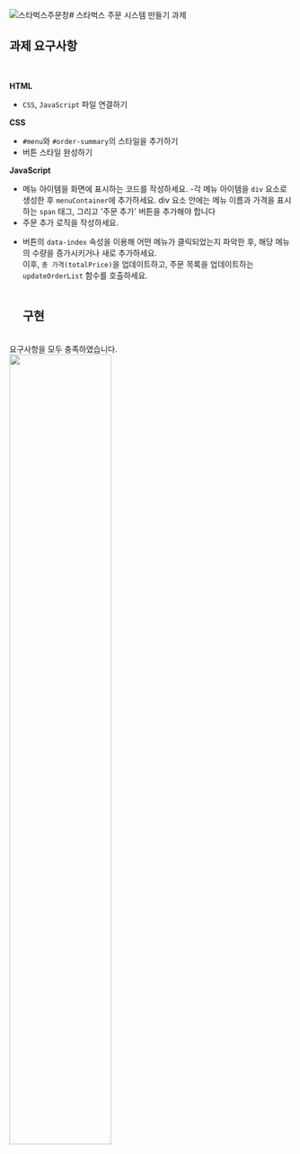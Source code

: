 ![스타벅스주문창](https://github.com/user-attachments/assets/f50c5870-748f-4082-b550-f89a08f60022)# 스타벅스 주문 시스템 만들기 과제
<br>

## 과제 요구사항
<br>

**HTML**
* `CSS`, `JavaScript` 파일 연결하기

**CSS**
* `#menu`와 `#order-summary`의 스타일을 추가하기
* 버튼 스타일 완성하기

**JavaScript**
* 메뉴 아이템을 화면에 표시하는 코드를 작성하세요.
  -각 메뉴 아이템을 `div` 요소로 생성한 후 `menuContainer`에 추가하세요.
   div 요소 안에는 메뉴 이름과 가격을 표시하는 `span` 태그,
   그리고 '주문 추가' 버튼을 추가해야 합니다
* 주문 추가 로직을 작성하세요.
- 버튼의 `data-index` 속성을 이용해 어떤 메뉴가 클릭되었는지 파악한 후,
  해당 메뉴의 수량을 증가시키거나 새로 추가하세요.  
  이후, `총 가격(totalPrice)`을 업데이트하고,
  주문 목록을 업데이트하는 `updateOrderList` 함수를 호출하세요.
<br><br>

  ## 구현
<br>
요구사항을 모두 충족하였습니다.

<br>

<img src='https://github.com/user-attachments/assets/a686bf21-6aa3-47ef-b111-94306a76f120' width="60%" height="60%">
